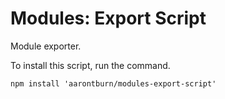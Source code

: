 # Modules: Export Script
Module exporter.

To install this script, run the command.
```
npm install 'aarontburn/modules-export-script'
```

